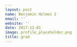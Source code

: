 ```yaml
---
layout: post
name: Benjamin Holmes 2
email: ''
website: ''
date: 2017-12-01
image: profile_placeholder.png
title: grad
---
```

